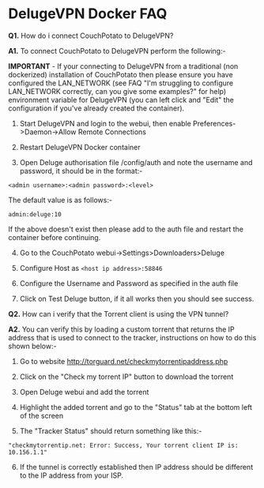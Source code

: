 # **DelugeVPN Docker FAQ**

**Q1.** How do i connect CouchPotato to DelugeVPN?

**A1.** To connect CouchPotato to DelugeVPN perform the following:-

**IMPORTANT** - If your connecting to DelugeVPN from a traditional (non dockerized) installation of CouchPotato then please ensure you have configured the LAN_NETWORK (see FAQ "I'm struggling to configure LAN_NETWORK correctly, can you give some examples?" for help) environment variable for DelugeVPN (you can left click and "Edit" the configuration if you've already created the container).

1. Start DelugeVPN and login to the webui, then enable Preferences->Daemon->Allow Remote Connections

2. Restart DelugeVPN Docker container

3. Open Deluge authorisation file /config/auth and note the username and password, it should be in the format:-

```<admin username>:<admin password>:<level>```

The default value is as follows:-

```admin:deluge:10```

If the above doesn't exist then please add to the auth file and restart the container before continuing.

4. Go to the CouchPotato webui->Settings>Downloaders>Deluge

5. Configure Host as ```<host ip address>:58846```

6. Configure the Username and Password as specified in the auth file

7. Click on Test Deluge button, if it all works then you should see success.

**Q2.** How can i verify that the Torrent client is using the VPN tunnel?

**A2.** You can verify this by loading a custom torrent that returns the IP address that is used to connect to the tracker, instructions on how to do this shown below:-

1. Go to website http://torguard.net/checkmytorrentipaddress.php

2. Click on the "Check my torrent IP" button to download the torrent

3. Open Deluge webui and add the torrent

4. Highlight the added torrent and go to the "Status" tab at the bottom left of the screen

5. The "Tracker Status" should return something like this:-

```"checkmytorrentip.net: Error: Success, Your torrent client IP is: 10.156.1.1"```

6. If the tunnel is correctly established then IP address should be different to the IP address from your ISP.
